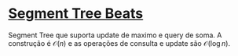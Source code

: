 # [Segment Tree Beats](seg_tree_beats.cpp)

Segment Tree que suporta update de maximo e query de soma. A construção é $\mathcal{O}(n)$ e as operações de consulta e update são $\mathcal{O}(\log n)$.
